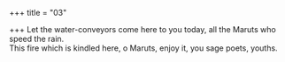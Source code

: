 +++
title = "03"

+++
Let the water-conveyors come here to you today, all the Maruts who  speed the rain.  
This fire which is kindled here, o Maruts, enjoy it, you sage poets, youths. 